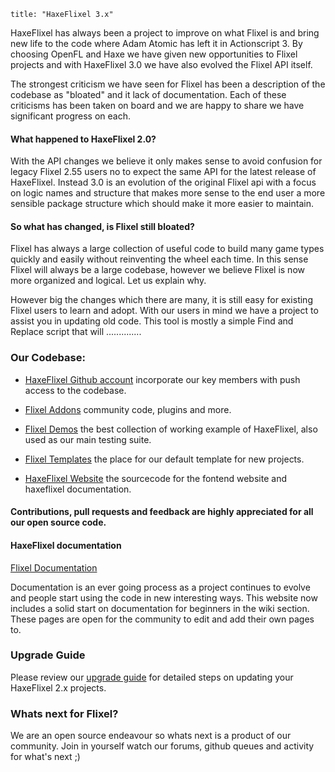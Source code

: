 ```
title: "HaxeFlixel 3.x"
```

HaxeFlixel has always been a project to improve on what Flixel is and bring new life to the code where
Adam Atomic has left it in Actionscript 3. By choosing OpenFL and Haxe we have given new opportunities
to Flixel projects and with HaxeFlixel 3.0 we have also evolved the Flixel API itself.

The strongest criticism we have seen for Flixel has been a description of the codebase as "bloated" and
it lack of documentation. Each of these criticisms has been taken on board and we are happy to share we
have significant progress on each.


#### What happened to HaxeFlixel 2.0?

With the API changes we believe it only makes sense to avoid confusion for legacy Flixel 2.55 users no
to expect the same API for the latest release of HaxeFlixel. Instead 3.0 is an evolution of the original
Flixel api with a focus on logic names and structure that makes more sense to the end user a more sensible
package structure which should make it more easier to maintain.


#### So what has changed, is Flixel still bloated?

Flixel has always a large collection of useful code to build many game types quickly and easily without
reinventing the wheel each time. In this sense Flixel will always be a large codebase, however we believe
Flixel is now more organized and logical. Let us explain why.

However big the changes which there are many, it is still easy for existing Flixel users to learn and adopt.
With our users in mind we have a project to assist you in updating old code. This tool is mostly a simple Find and Replace script that will ..............

### Our Codebase:

* [HaxeFlixel Github account](https://github.com/haxeflixel) incorporate our key members with push access
to the codebase.

* [Flixel Addons](https://github.com/haxeflixel/flixel-addons) community code, plugins and more.

* [Flixel Demos](https://github.com/haxeflixel/flixel-demos) the best collection of working example of HaxeFlixel, also used as our main testing suite.

* [Flixel Templates](https://github.com/haxeflixel/flixel-templates) the place for our default template for new projects.

* [HaxeFlixel Website](https://github.com/haxeflixel/haxeflixel.com) the sourcecode for the fontend website and haxeflixel documentation.

#### Contributions, pull requests and feedback are highly appreciated for all our open source code.

#### HaxeFlixel documentation

[Flixel Documentation](https://github.com/HaxeFlixel/haxeflixel.com/tree/master/src/documents/documentation)

Documentation is an ever going process as a project continues to evolve and people start using the
code in new interesting ways. This website now includes a solid start on documentation for beginners
in the wiki section. These pages are open for the community to edit and add their own pages to.

### Upgrade Guide

Please review our [upgrade guide](/documentation/upgrade-guide) for detailed steps on updating your HaxeFlixel 2.x projects.

### Whats next for Flixel?

We are an open source endeavour so whats next is a product of our community.
Join in yourself watch our forums, github queues and activity for what's next ;)